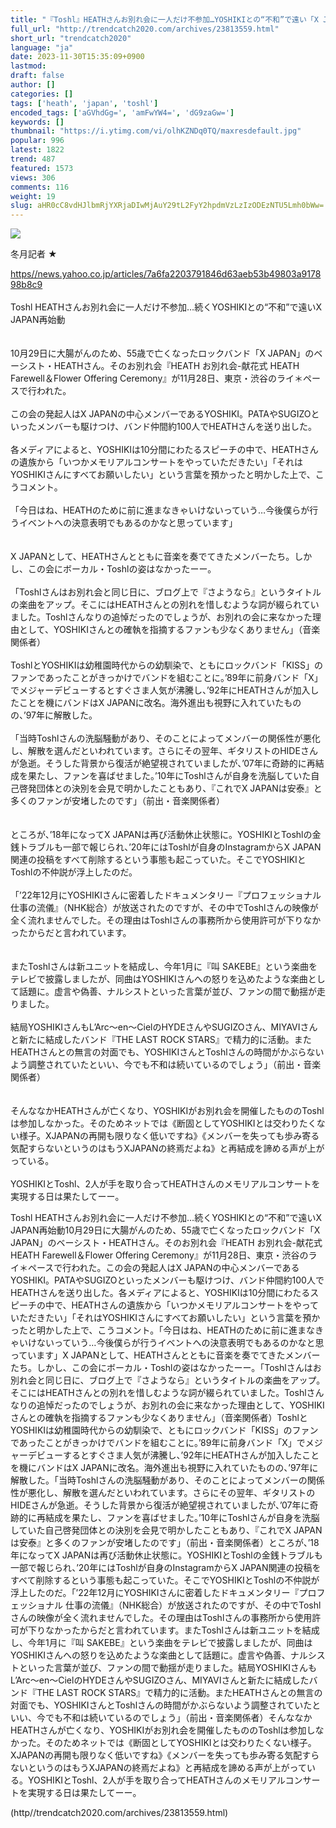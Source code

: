 ```yaml
---
title: "『Toshl』HEATHさんお別れ会に一人だけ不参加…YOSHIKIとの“不和”で遠い「X JAPAN」再始動 "
full_url: "http://trendcatch2020.com/archives/23813559.html"
short_url: "trendcatch2020"
language: "ja"
date: 2023-11-30T15:35:09+0900
lastmod: 
draft: false
author: []
categories: []
tags: ['heath', 'japan', 'toshl']
encoded_tags: ['aGVhdGg=', 'amFwYW4=', 'dG9zaGw=']
keywords: []
thumbnail: "https://i.ytimg.com/vi/olhKZNDq0TQ/maxresdefault.jpg"
popular: 996
latest: 1822
trend: 487
featured: 1573
views: 306
comments: 116
weight: 19
slug: aHR0cC8vdHJlbmRjYXRjaDIwMjAuY29tL2FyY2hpdmVzLzIzODEzNTU5Lmh0bWw=
---
```


![](https://i.ytimg.com/vi/olhKZNDq0TQ/maxresdefault.jpg)

<div><p>冬月記者 ★ </p><a target='_blank' href='https//news.yahoo.co.jp/articles/7a6fa2203791846d63aeb53b49803a917898b8c9'>https//news.yahoo.co.jp/articles/7a6fa2203791846d63aeb53b49803a917898b8c9</a> <br> <br> Toshl HEATHさんお別れ会に一人だけ不参加…続くYOSHIKIとの“不和”で遠いX JAPAN再始動 <br> <br> <br> 10月29日に大腸がんのため、55歳で亡くなったロックバンド「X JAPAN」のベーシスト・HEATHさん。そのお別れ会『HEATH お別れ会-献花式 HEATH Farewell＆Flower Offering Ceremony』が11月28日、東京・渋谷のライ＊ペースで行われた。 <br> <br> この会の発起人はX JAPANの中心メンバーであるYOSHIKI。PATAやSUGIZOといったメンバーも駆けつけ、バンド仲間約100人でHEATHさんを送り出した。 <br> <br> 各メディアによると、YOSHIKIは10分間にわたるスピーチの中で、HEATHさんの遺族から「いつかメモリアルコンサートをやっていただきたい」「それはYOSHIKIさんにすべてお願いしたい」という言葉を預かったと明かした上で、こうコメント。 <br> <br> 「今日はね、HEATHのために前に進まなきゃいけないっていう…今後僕らが行うイベントへの決意表明でもあるのかなと思っています」 <br> <br> <br> X JAPANとして、HEATHさんとともに音楽を奏でてきたメンバーたち。しかし、この会にボーカル・Toshlの姿はなかったーー。 <br> <br> 「Toshlさんはお別れ会と同じ日に、ブログ上で『さようなら』というタイトルの楽曲をアップ。そこにはHEATHさんとの別れを惜しむような詞が綴られていました。Toshlさんなりの追悼だったのでしょうが、お別れの会に来なかった理由として、YOSHIKIさんとの確執を指摘するファンも少なくありません」（音楽関係者） <br> <br> ToshlとYOSHIKIは幼稚園時代からの幼馴染で、ともにロックバンド「KISS」のファンであったことがきっかけでバンドを組むことに。’89年に前身バンド「X」でメジャーデビューするとすぐさま人気が沸騰し、’92年にHEATHさんが加入したことを機にバンドはX JAPANに改名。海外進出も視野に入れていたものの、’97年に解散した。 <br> <br> 「当時Toshlさんの洗脳騒動があり、そのことによってメンバーの関係性が悪化し、解散を選んだといわれています。さらにその翌年、ギタリストのHIDEさんが急逝。そうした背景から復活が絶望視されていましたが、’07年に奇跡的に再結成を果たし、ファンを喜ばせました。’10年にToshlさんが自身を洗脳していた自己啓発団体との決別を会見で明かしたこともあり、『これでX JAPANは安泰』と多くのファンが安堵したのです」（前出・音楽関係者） <br> <br> <br> ところが、’18年になってX JAPANは再び活動休止状態に。YOSHIKIとToshlの金銭トラブルも一部で報じられ、’20年にはToshlが自身のInstagramからX JAPAN関連の投稿をすべて削除するという事態も起こっていた。そこでYOSHIKIとToshlの不仲説が浮上したのだ。 <br> <br> 「’22年12月にYOSHIKIさんに密着したドキュメンタリー『プロフェッショナル 仕事の流儀』（NHK総合）が放送されたのですが、その中でToshlさんの映像が全く流れませんでした。その理由はToshlさんの事務所から使用許可が下りなかったからだと言われています。 <br> <br> <br> またToshlさんは新ユニットを結成し、今年1月に『叫 SAKEBE』という楽曲をテレビで披露しましたが、同曲はYOSHIKIさんへの怒りを込めたような楽曲として話題に。虚言や偽善、ナルシストといった言葉が並び、ファンの間で動揺が走りました。 <br> <br> 結局YOSHIKIさんもL’Arc～en～CielのHYDEさんやSUGIZOさん、MIYAVIさんと新たに結成したバンド『THE LAST ROCK STARS』で精力的に活動。またHEATHさんとの無言の対面でも、YOSHIKIさんとToshlさんの時間がかぶらないよう調整されていたといい、今でも不和は続いているのでしょう」（前出・音楽関係者） <br> <br> <br> そんななかHEATHさんが亡くなり、YOSHIKIがお別れ会を開催したもののToshlは参加しなかった。そのためネットでは《断固としてYOSHIKIとは交わりたくない様子。XJAPANの再開も限りなく低いですね》《メンバーを失っても歩み寄る気配すらないというのはもうXJAPANの終焉だよね》と再結成を諦める声が上がっている。 <br> <br> YOSHIKIとToshl、2人が手を取り合ってHEATHさんのメモリアルコンサートを実現する日は果たしてーー。 <p>Toshl HEATHさんお別れ会に一人だけ不参加…続くYOSHIKIとの“不和”で遠いX JAPAN再始動10月29日に大腸がんのため、55歳で亡くなったロックバンド「X JAPAN」のベーシスト・HEATHさん。そのお別れ会『HEATH お別れ会-献花式 HEATH Farewell＆Flower Offering Ceremony』が11月28日、東京・渋谷のライ＊ペースで行われた。この会の発起人はX JAPANの中心メンバーであるYOSHIKI。PATAやSUGIZOといったメンバーも駆けつけ、バンド仲間約100人でHEATHさんを送り出した。各メディアによると、YOSHIKIは10分間にわたるスピーチの中で、HEATHさんの遺族から「いつかメモリアルコンサートをやっていただきたい」「それはYOSHIKIさんにすべてお願いしたい」という言葉を預かったと明かした上で、こうコメント。「今日はね、HEATHのために前に進まなきゃいけないっていう…今後僕らが行うイベントへの決意表明でもあるのかなと思っています」X JAPANとして、HEATHさんとともに音楽を奏でてきたメンバーたち。しかし、この会にボーカル・Toshlの姿はなかったーー。「Toshlさんはお別れ会と同じ日に、ブログ上で『さようなら』というタイトルの楽曲をアップ。そこにはHEATHさんとの別れを惜しむような詞が綴られていました。Toshlさんなりの追悼だったのでしょうが、お別れの会に来なかった理由として、YOSHIKIさんとの確執を指摘するファンも少なくありません」（音楽関係者）ToshlとYOSHIKIは幼稚園時代からの幼馴染で、ともにロックバンド「KISS」のファンであったことがきっかけでバンドを組むことに。’89年に前身バンド「X」でメジャーデビューするとすぐさま人気が沸騰し、’92年にHEATHさんが加入したことを機にバンドはX JAPANに改名。海外進出も視野に入れていたものの、’97年に解散した。「当時Toshlさんの洗脳騒動があり、そのことによってメンバーの関係性が悪化し、解散を選んだといわれています。さらにその翌年、ギタリストのHIDEさんが急逝。そうした背景から復活が絶望視されていましたが、’07年に奇跡的に再結成を果たし、ファンを喜ばせました。’10年にToshlさんが自身を洗脳していた自己啓発団体との決別を会見で明かしたこともあり、『これでX JAPANは安泰』と多くのファンが安堵したのです」（前出・音楽関係者）ところが、’18年になってX JAPANは再び活動休止状態に。YOSHIKIとToshlの金銭トラブルも一部で報じられ、’20年にはToshlが自身のInstagramからX JAPAN関連の投稿をすべて削除するという事態も起こっていた。そこでYOSHIKIとToshlの不仲説が浮上したのだ。「’22年12月にYOSHIKIさんに密着したドキュメンタリー『プロフェッショナル 仕事の流儀』（NHK総合）が放送されたのですが、その中でToshlさんの映像が全く流れませんでした。その理由はToshlさんの事務所から使用許可が下りなかったからだと言われています。またToshlさんは新ユニットを結成し、今年1月に『叫 SAKEBE』という楽曲をテレビで披露しましたが、同曲はYOSHIKIさんへの怒りを込めたような楽曲として話題に。虚言や偽善、ナルシストといった言葉が並び、ファンの間で動揺が走りました。結局YOSHIKIさんもL’Arc～en～CielのHYDEさんやSUGIZOさん、MIYAVIさんと新たに結成したバンド『THE LAST ROCK STARS』で精力的に活動。またHEATHさんとの無言の対面でも、YOSHIKIさんとToshlさんの時間がかぶらないよう調整されていたといい、今でも不和は続いているのでしょう」（前出・音楽関係者）そんななかHEATHさんが亡くなり、YOSHIKIがお別れ会を開催したもののToshlは参加しなかった。そのためネットでは《断固としてYOSHIKIとは交わりたくない様子。XJAPANの再開も限りなく低いですね》《メンバーを失っても歩み寄る気配すらないというのはもうXJAPANの終焉だよね》と再結成を諦める声が上がっている。YOSHIKIとToshl、2人が手を取り合ってHEATHさんのメモリアルコンサートを実現する日は果たしてーー。</p></div>

(http//trendcatch2020.com/archives/23813559.html)

